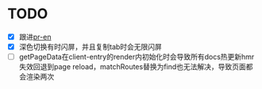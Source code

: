 # TODO

- [x] 跟进[pr-en](https://github.com/vitejs/vite/pull/15806#issuecomment-1926499802)
- [x] 深色切换有时闪屏，并且复制tab时会无限闪屏
- [ ] getPageData在client-entry的render内初始化时会导致所有docs热更新hmr失效回退到page reload，matchRoutes替换为find也无法解决，导致页面都会渲染两次
